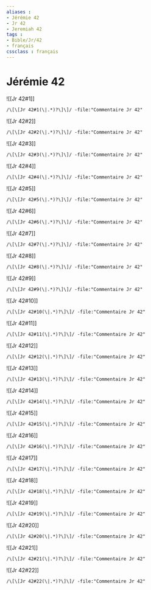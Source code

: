 ```yaml
---
aliases : 
- Jérémie 42
- Jr 42
- Jeremiah 42
tags : 
- Bible/Jr/42
- français
cssclass : français
---
```


# Jérémie 42

![[Jr 42#1]]

```query
/\[\[Jr 42#1(\|.*)?\]\]/ -file:"Commentaire Jr 42"
```

![[Jr 42#2]]

```query
/\[\[Jr 42#2(\|.*)?\]\]/ -file:"Commentaire Jr 42"
```

![[Jr 42#3]]

```query
/\[\[Jr 42#3(\|.*)?\]\]/ -file:"Commentaire Jr 42"
```

![[Jr 42#4]]

```query
/\[\[Jr 42#4(\|.*)?\]\]/ -file:"Commentaire Jr 42"
```

![[Jr 42#5]]

```query
/\[\[Jr 42#5(\|.*)?\]\]/ -file:"Commentaire Jr 42"
```

![[Jr 42#6]]

```query
/\[\[Jr 42#6(\|.*)?\]\]/ -file:"Commentaire Jr 42"
```

![[Jr 42#7]]

```query
/\[\[Jr 42#7(\|.*)?\]\]/ -file:"Commentaire Jr 42"
```

![[Jr 42#8]]

```query
/\[\[Jr 42#8(\|.*)?\]\]/ -file:"Commentaire Jr 42"
```

![[Jr 42#9]]

```query
/\[\[Jr 42#9(\|.*)?\]\]/ -file:"Commentaire Jr 42"
```

![[Jr 42#10]]

```query
/\[\[Jr 42#10(\|.*)?\]\]/ -file:"Commentaire Jr 42"
```

![[Jr 42#11]]

```query
/\[\[Jr 42#11(\|.*)?\]\]/ -file:"Commentaire Jr 42"
```

![[Jr 42#12]]

```query
/\[\[Jr 42#12(\|.*)?\]\]/ -file:"Commentaire Jr 42"
```

![[Jr 42#13]]

```query
/\[\[Jr 42#13(\|.*)?\]\]/ -file:"Commentaire Jr 42"
```

![[Jr 42#14]]

```query
/\[\[Jr 42#14(\|.*)?\]\]/ -file:"Commentaire Jr 42"
```

![[Jr 42#15]]

```query
/\[\[Jr 42#15(\|.*)?\]\]/ -file:"Commentaire Jr 42"
```

![[Jr 42#16]]

```query
/\[\[Jr 42#16(\|.*)?\]\]/ -file:"Commentaire Jr 42"
```

![[Jr 42#17]]

```query
/\[\[Jr 42#17(\|.*)?\]\]/ -file:"Commentaire Jr 42"
```

![[Jr 42#18]]

```query
/\[\[Jr 42#18(\|.*)?\]\]/ -file:"Commentaire Jr 42"
```

![[Jr 42#19]]

```query
/\[\[Jr 42#19(\|.*)?\]\]/ -file:"Commentaire Jr 42"
```

![[Jr 42#20]]

```query
/\[\[Jr 42#20(\|.*)?\]\]/ -file:"Commentaire Jr 42"
```

![[Jr 42#21]]

```query
/\[\[Jr 42#21(\|.*)?\]\]/ -file:"Commentaire Jr 42"
```

![[Jr 42#22]]

```query
/\[\[Jr 42#22(\|.*)?\]\]/ -file:"Commentaire Jr 42"
```

